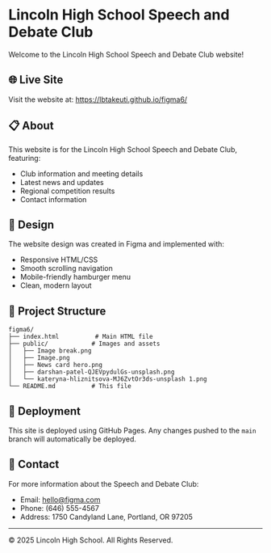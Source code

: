 # Lincoln High School Speech and Debate Club

Welcome to the Lincoln High School Speech and Debate Club website!

## 🌐 Live Site
Visit the website at: https://lbtakeuti.github.io/figma6/

## 📋 About
This website is for the Lincoln High School Speech and Debate Club, featuring:
- Club information and meeting details
- Latest news and updates
- Regional competition results
- Contact information

## 🎨 Design
The website design was created in Figma and implemented with:
- Responsive HTML/CSS
- Smooth scrolling navigation
- Mobile-friendly hamburger menu
- Clean, modern layout

## 📁 Project Structure
```
figma6/
├── index.html          # Main HTML file
├── public/            # Images and assets
│   ├── Image break.png
│   ├── Image.png
│   ├── News card hero.png
│   ├── darshan-patel-QJEVpydulGs-unsplash.png
│   └── kateryna-hliznitsova-MJ6ZvtOr3ds-unsplash 1.png
└── README.md          # This file
```

## 🚀 Deployment
This site is deployed using GitHub Pages. Any changes pushed to the `main` branch will automatically be deployed.

## 📧 Contact
For more information about the Speech and Debate Club:
- Email: hello@figma.com
- Phone: (646) 555-4567
- Address: 1750 Candyland Lane, Portland, OR 97205

---
© 2025 Lincoln High School. All Rights Reserved.